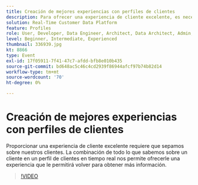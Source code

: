 ```yaml
---
title: Creación de mejores experiencias con perfiles de clientes
description: Para ofrecer una experiencia de cliente excelente, es necesario fusionar todo lo que sabemos sobre un cliente con un perfil de cliente en tiempo real.
solution: Real-Time Customer Data Platform
feature: Profiles
role: User, Developer, Data Engineer, Architect, Data Architect, Admin, Leader
level: Beginner, Intermediate, Experienced
thumbnail: 336939.jpg
kt: 8866
type: Event
exl-id: 17f05911-7f41-47c7-afdd-bfb8e010b435
source-git-commit: bd648ac5c46c4cd2939f86944afcf97b74b82d14
workflow-type: tm+mt
source-wordcount: '70'
ht-degree: 0%

---
```


# Creación de mejores experiencias con perfiles de clientes

Proporcionar una experiencia de cliente excelente requiere que sepamos sobre nuestros clientes. La combinación de todo lo que sabemos sobre un cliente en un perfil de clientes en tiempo real nos permite ofrecerle una experiencia que le permitirá volver para obtener más información.

>[!VIDEO](https://video.tv.adobe.com/v/336939/?quality=12&learn=on)
